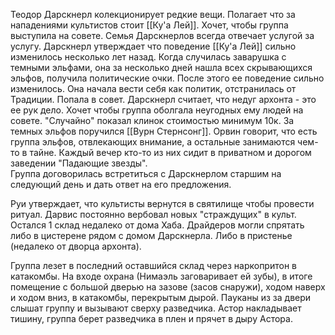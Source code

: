 Теодор Дарскнерл колекционирует редкие вещи. Полагает что за нападениями культистов стоит [[Ку'а Лей]]. Хочет, чтобы группа выступила на совете. 
Семья Дарскнерлов всегда отвечает услугой за услугу.
Дарскнерл утверждает что поведение  [[Ку'а Лей]] сильно изменилось несколько лет назад. Когда случилась заварушка с темными эльфами, она за несколько дней нашла всех скрывающихся эльфов, получила политические очки. После этого ее поведение сильно изменилось. Она начала вести себя как политик, отстранилась от Традиции. Попала в совет. Дарскнерл считает, что недуг архонта - это ее рук дело. 
Хочет чтобы группа оболгала неугодных ему людей на совете.
"Случайно" показал клинок стоимостью минимум 10к.
За темных эльфов поручился [[Вурн Стернсонг]]. Орвин говорит, что есть группа эльфов, отвлекающих внимание, а остальные занимаются чем-то в тайне. Каждый вечер кто-то из них сидит в приватном и дорогом заведении "Падающие звезды".  
Группа договорилась встретиться с Дарскнерлом старшим на следующий день и дать ответ на его предложения.

Руи утверждает, что культисты вернутся в святилище чтобы провести ритуал. Дарвис постоянно вербовал новых "страждущих" в культ.
Остался 1 склад недалеко от дома Хаба. 
Драйдеров могли спрятать либо в цистерене рядом с домом Дарскнерла.
Либо в пристенье (недалеко от дворца архонта).

Группа лезет в последний оставшийся склад через наркопритон в катакомбы. На входе охрана (Нимаэль заговаривает ей зубы), в итоге помещение с большой дверью на зазове (засов снаружи), ходом наверх и ходом вниз, в катакомбы, перекрытым дырой. Пауканы из за двери слышат группу и вызывают сверху разведчика. Астор накладывает тишину, группа берет разведчика в плен и прячет в дыру Астора.

